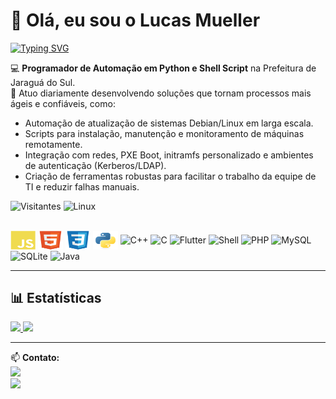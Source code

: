 # 👋 Olá, eu sou o Lucas Mueller  

[![Typing SVG](https://readme-typing-svg.herokuapp.com?duration=3500&pause=800&center=true&vCenter=true&multiline=true&width=700&height=70&lines=Automação+em+Python+%2B+Shell;Debian%2FLinux%2C+PXE%2C+Kerberos%2C+LDAP%2C+initramfs)](https://git.io/typing-svg)

💻 **Programador de Automação em Python e Shell Script** na Prefeitura de Jaraguá do Sul.  
🚀 Atuo diariamente desenvolvendo soluções que tornam processos mais ágeis e confiáveis, como:  
- Automação de atualização de sistemas Debian/Linux em larga escala.  
- Scripts para instalação, manutenção e monitoramento de máquinas remotamente.  
- Integração com redes, PXE Boot, initramfs personalizado e ambientes de autenticação (Kerberos/LDAP).  
- Criação de ferramentas robustas para facilitar o trabalho da equipe de TI e reduzir falhas manuais.  

<p align="left">
  <img alt="Visitantes" src="https://komarev.com/ghpvc/?username=LucasMueller134&style=for-the-badge">
  <img alt="Linux" src="https://img.shields.io/badge/Linux-Debian-informational?style=for-the-badge&logo=debian">
</p>


<div style="display: inline_block"><br>
  <img align="center" alt="Js" height="30" width="40" src="https://raw.githubusercontent.com/devicons/devicon/master/icons/javascript/javascript-plain.svg">
  <img align="center" alt="HTML" height="30" width="40" src="https://raw.githubusercontent.com/devicons/devicon/master/icons/html5/html5-original.svg">
  <img align="center" alt="CSS" height="30" width="40" src="https://raw.githubusercontent.com/devicons/devicon/master/icons/css3/css3-original.svg">
  <img align="center" alt="Python" height="30" width="40" src="https://raw.githubusercontent.com/devicons/devicon/master/icons/python/python-original.svg">
  <img align="center" alt="C++" height="30" width="40" src="https://cdn.jsdelivr.net/gh/devicons/devicon@latest/icons/cplusplus/cplusplus-original.svg" />
  <img align="center" alt="C" height="30" width="40" src="https://cdn.jsdelivr.net/gh/devicons/devicon@latest/icons/c/c-original.svg" />
  <img align="center" alt="Flutter" height="30" width="40" src="https://cdn.jsdelivr.net/gh/devicons/devicon@latest/icons/flutter/flutter-original.svg" />
  <img align="center" alt="Shell" height="40" width="40" src="https://cdn.jsdelivr.net/gh/devicons/devicon/icons/bash/bash-original.svg"/>
  <img align="center" alt="PHP" height="32" width="42" src="https://cdn.jsdelivr.net/gh/devicons/devicon/icons/php/php-original.svg">
  <img align="center" alt="MySQL" height="32" width="42" src="https://cdn.jsdelivr.net/gh/devicons/devicon/icons/mysql/mysql-original.svg">
  <img align="center" alt="SQLite" height="32" width="42" src="https://cdn.jsdelivr.net/gh/devicons/devicon/icons/sqlite/sqlite-original.svg">
  <img align="center" alt="Java" height="32" width="42" src="https://cdn.jsdelivr.net/gh/devicons/devicon/icons/java/java-original.svg">
</div>


---

## 📊 Estatísticas
<div>
  <a href="https://github.com/LucasMueller134">
    <img height="180em" src="https://SEU-APP.vercel.app/api?username=LucasMueller134&show_icons=true&theme=dracula&include_all_commits=true&count_private=true"/>
    <img height="170em" src="https://github-readme-stats.vercel.app/api/top-langs/?username=LucasMueller134&layout=compact&langs_count=7&theme=dracula"/>
  </a>
</div>

---

📫 **Contato:**  
<a href = "mailto:lucas134cell@gmail.com"><img src="https://img.shields.io/badge/-Gmail-%23333?style=for-the-badge&logo=gmail&logoColor=white" target="_blank"></a>  
<a href="https://www.linkedin.com/in/lucas-mueller-ab1b1624a" target="_blank"><img src="https://img.shields.io/badge/-LinkedIn-%230077B5?style=for-the-badge&logo=linkedin&logoColor=white" target="_blank"></a>  

